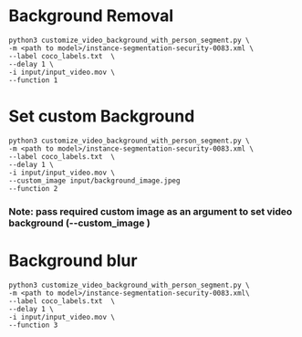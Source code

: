 
# Background Removal

```
python3 customize_video_background_with_person_segment.py \
-m <path to model>/instance-segmentation-security-0083.xml \
--label coco_labels.txt  \
--delay 1 \
-i input/input_video.mov \
--function 1
```


# Set custom Background 
```
python3 customize_video_background_with_person_segment.py \
-m <path to model>/instance-segmentation-security-0083.xml \
--label coco_labels.txt  \
--delay 1 \
-i input/input_video.mov \
--custom_image input/background_image.jpeg
--function 2
```
### Note: pass required custom image as an argument to set video background (--custom_image <path to img>)
# Background blur
```
python3 customize_video_background_with_person_segment.py \
-m <path to model>/instance-segmentation-security-0083.xml\
--label coco_labels.txt  \
--delay 1 \
-i input/input_video.mov \
--function 3
```

